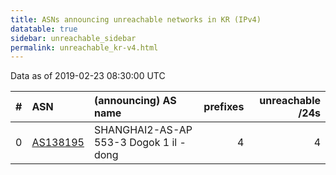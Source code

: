 ```yaml
---
title: ASNs announcing unreachable networks in KR (IPv4)
datatable: true
sidebar: unreachable_sidebar
permalink: unreachable_kr-v4.html
---
```


Data as of 2019-02-23 08:30:00 UTC


<div class="datatable-begin"></div>

|   # | ASN                                      | (announcing) AS name                   |   prefixes |   unreachable /24s |
|----:|:-----------------------------------------|:---------------------------------------|-----------:|-------------------:|
|   0 | [AS138195](unreachable_AS138195-v4.html) | SHANGHAI2-AS-AP 553-3 Dogok 1 il -dong |          4 |                  4 |

<div class="datatable-end"></div>